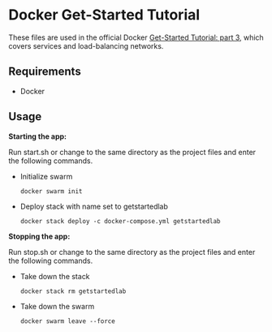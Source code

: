 # Docker Get-Started Tutorial

These files are used in the official Docker [Get-Started Tutorial: part 3](https://docs.docker.com/get-started/part3/), which covers services and load-balancing networks.

## Requirements

* Docker

## Usage

**Starting the app:**

Run start.sh or change to the same directory as the project files and enter the following commands.

* Initialize swarm
  ```
  docker swarm init
  ```

* Deploy stack with name set to getstartedlab
  ```
  docker stack deploy -c docker-compose.yml getstartedlab
  ```

**Stopping the app:**

Run stop.sh or change to the same directory as the project files and enter the following commands.

* Take down the stack
  ```
  docker stack rm getstartedlab
  ```

* Take down the swarm
  ```
  docker swarm leave --force
  ```
